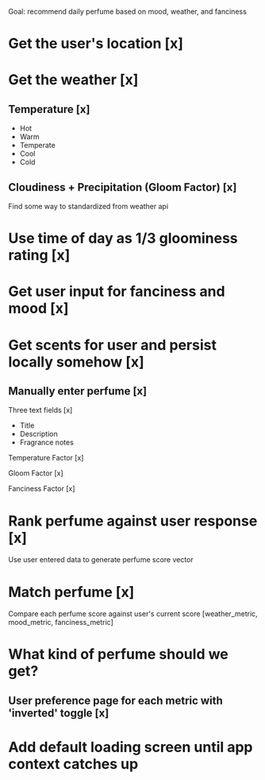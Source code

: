 Goal: recommend daily perfume based on mood, weather, and fanciness

# Get the user's location [x]

# Get the weather [x]

## Temperature [x]

- Hot
- Warm
- Temperate
- Cool
- Cold

## Cloudiness + Precipitation (Gloom Factor) [x]

Find some way to standardized from weather api

# Use time of day as 1/3 gloominess rating [x]

# Get user input for fanciness and mood [x]

# Get scents for user and persist locally somehow [x]

## Manually enter perfume [x]

Three text fields [x]

- Title
- Description
- Fragrance notes

Temperature Factor [x]

Gloom Factor [x]

Fanciness Factor [x]

# Rank perfume against user response [x]

Use user entered data to generate perfume score vector

# Match perfume [x]

Compare each perfume score against user's current score
[weather_metric, mood_metric, fanciness_metric]

# What kind of perfume should we get?

## User preference page for each metric with 'inverted' toggle [x]

# Add default loading screen until app context catches up
